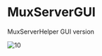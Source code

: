 # MuxServerGUI
MuxServerHelper GUI version

![10](https://github.com/user-attachments/assets/6ca1cb4e-08eb-4a94-b12c-6d779ca0d4f6)
